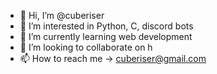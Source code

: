 - 👋 Hi, I’m @cuberiser
- 👀 I’m interested in Python, C, discord bots
- 🌱 I’m currently learning web development
- 💞️ I’m looking to collaborate on h
- 📫 How to reach me -> cuberiser@gmail.com

<!---
cuberiser/cuberiser is a ✨ special ✨ repository because its `README.md` (this file) appears on your GitHub profile.
You can click the Preview link to take a look at your changes.
--->
